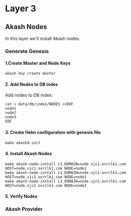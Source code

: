 # Layer 3

## Akash Nodes

In this layer we'll install Akash nodes

### Generate Genesis

#### 1.Create Master and Node Keys

```
akash key create master
```

#### 2. Add Nodes to DB index

Add nodes to DB index:

```
cat > data/db/index/NODES <<EOF
node1
node2
node3
EOF
```

#### 3. Create Helm configuration with genesis file

```
make akashd-init
```

#### 4. Install Akash Nodes

```
make akash-node-install L3_DOMAIN=node.sjc1.ovrclk1.com HOST=node.sjc1.ovrclk1.com NODE=node1
make akash-node-install L3_DOMAIN=node.sjc1.ovrclk1.com HOST=node.sjc1.ovrclk1.com NODE=node2
make akash-node-install L3_DOMAIN=node.sjc1.ovrclk1.com HOST=node.sjc1.ovrclk1.com NODE=node3
```

#### 5. Verify Nodes

### Akash Provider

```

```
